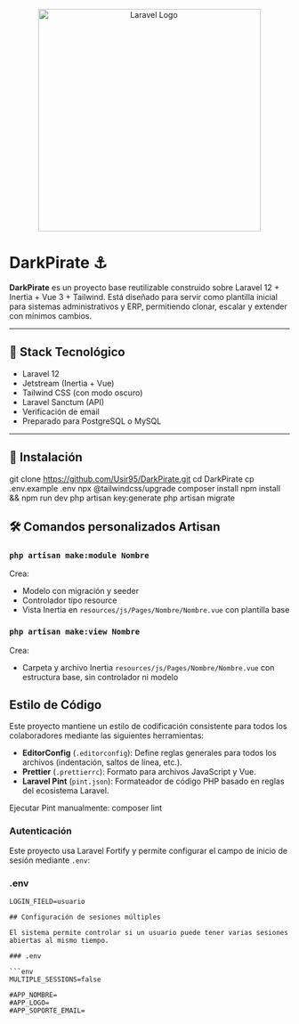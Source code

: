 <p align="center">
  <img src="https://raw.githubusercontent.com/laravel/art/master/logo-lockup/5%20SVG/2%20CMYK/1%20Full%20Color/laravel-logolockup-cmyk-red.svg" width="400" alt="Laravel Logo">
</p>

# DarkPirate ⚓️

**DarkPirate** es un proyecto base reutilizable construido sobre Laravel 12 + Inertia + Vue 3 + Tailwind.
Está diseñado para servir como plantilla inicial para sistemas administrativos y ERP, permitiendo clonar, escalar y extender con mínimos cambios.

---

## 🚀 Stack Tecnológico

- Laravel 12
- Jetstream (Inertia + Vue)
- Tailwind CSS (con modo oscuro)
- Laravel Sanctum (API)
- Verificación de email
- Preparado para PostgreSQL o MySQL

---

## 🧰 Instalación

git clone https://github.com/Usir95/DarkPirate.git
cd DarkPirate
cp .env.example .env
npx @tailwindcss/upgrade
composer install
npm install && npm run dev
php artisan key:generate
php artisan migrate

## 🛠 Comandos personalizados Artisan

### `php artisan make:module Nombre`

Crea:

- Modelo con migración y seeder
- Controlador tipo resource
- Vista Inertia en `resources/js/Pages/Nombre/Nombre.vue` con plantilla base

### `php artisan make:view Nombre`

Crea:

- Carpeta y archivo Inertia `resources/js/Pages/Nombre/Nombre.vue` con estructura base, sin controlador ni modelo


## Estilo de Código

Este proyecto mantiene un estilo de codificación consistente para todos los colaboradores mediante las siguientes herramientas:

- **EditorConfig** (`.editorconfig`): Define reglas generales para todos los archivos (indentación, saltos de línea, etc.).
- **Prettier** (`.prettierrc`): Formato para archivos JavaScript y Vue.
- **Laravel Pint** (`pint.json`): Formateador de código PHP basado en reglas del ecosistema Laravel.

Ejecutar Pint manualmente: composer lint

### Autenticación

Este proyecto usa Laravel Fortify y permite configurar el campo de inicio de sesión mediante `.env`:

### .env

```env
LOGIN_FIELD=usuario

## Configuración de sesiones múltiples

El sistema permite controlar si un usuario puede tener varias sesiones abiertas al mismo tiempo.

### .env

```env
MULTIPLE_SESSIONS=false

#APP_NOMBRE=
#APP_LOGO=
#APP_SOPORTE_EMAIL=
